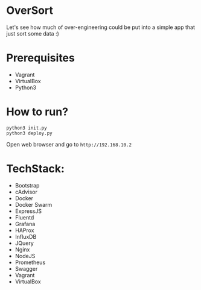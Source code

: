# OverSort
Let's see how much of over-engineering could be put into a simple app that just sort some data :)

# Prerequisites
- Vagrant
- VirtualBox
- Python3

# How to run?
```
python3 init.py
python3 deploy.py
```

Open web browser and go to `http://192.168.10.2`

# TechStack:
- Bootstrap
- cAdvisor
- Docker
- Docker Swarm
- ExpressJS
- Fluentd
- Grafana
- HAProx
- InfluxDB
- JQuery
- Nginx
- NodeJS
- Prometheus
- Swagger
- Vagrant
- VirtualBox
